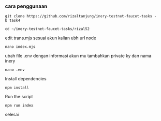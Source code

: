 ### cara penggunaan 

```shell
git clone https://github.com/rizaltanjung/inery-testnet-faucet-tasks -b task4
```

```shell
cd ~/inery-testnet-faucet-tasks/rizal52
```
edit trans.mjs sesuai akun kalian ubh url node
```shell
nano index.mjs
```
ubah file .env dengan informasi akun mu tambahkan private ky dan nama inery
```shell
nano .env
```

Install dependencies

```shell
npm install
```

Run the script

```
npm run index
```
selesai
